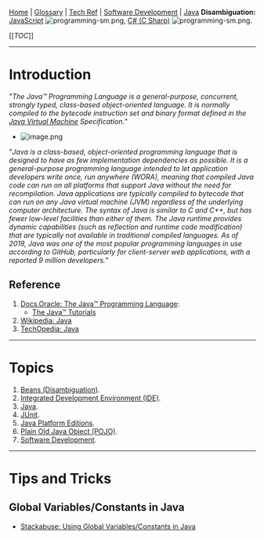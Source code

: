 [Home](/Slalom-LLC/Slalom-Consulting) | [Glossary](/Glossary) | [Tech Ref](/Tech-Ref) | [Software Development](/Tech-Ref/Software-Development) | [Java](/Tech-Ref/Software-Development/Java)
**Disambiguation:** [JavaScript](/Tech-Ref/Software-Development/JavaScript) ![programming-sm.png](/.attachments/programming-sm-84511b90-2d77-4364-8b25-7bee99dd4060.png), [C# (C Sharp)](/Tech-Ref/Software-Development/CSharp) ![programming-sm.png](/.attachments/programming-sm-84511b90-2d77-4364-8b25-7bee99dd4060.png).

[[_TOC_]]

---
# Introduction
"_The Java™ Programming Language is a general-purpose, concurrent, strongly typed, class-based object-oriented language. It is normally compiled to the bytecode instruction set and binary format defined in the [Java Virtual Machine](/Tech-Ref/Software-Development/Java/JRE-\(Java-Runtime-Environment\)/JVM-\(Java-Virtual-Machine\)) Specification._"

- ![image.png](/.attachments/image-5f9b6e79-fd79-4781-9cab-cd7840a8c68f.png)

"_Java is a class-based, object-oriented programming language that is designed to have as few implementation dependencies as possible. It is a general-purpose programming language intended to let application developers write once, run anywhere (WORA), meaning that compiled Java code can run on all platforms that support Java without the need for recompilation. Java applications are typically compiled to bytecode that can run on any Java virtual machine (JVM) regardless of the underlying computer architecture. The syntax of Java is similar to C and C++, but has fewer low-level facilities than either of them. The Java runtime provides dynamic capabilities (such as reflection and runtime code modification) that are typically not available in traditional compiled languages. As of 2019, Java was one of the most popular programming languages in use according to GitHub, particularly for client-server web applications, with a reported 9 million developers._"

## Reference
1. [Docs.Oracle: The Java™ Programming Language](https://docs.oracle.com/javase/8/docs/technotes/guides/language/index.html):
   - [The Java™ Tutorials](https://docs.oracle.com/javase/tutorial/java/index.html)
1. [Wikipedia: Java](https://en.wikipedia.org/wiki/Java_(programming_language))
1. [TechOpedia: Java](https://www.techopedia.com/definition/3927/java)

---
# Topics
1. [Beans (Disambiguation)](/Glossary/Bean-\(Disambiguation\)).
1. [Integrated Development Environment (IDE)](/Tech-Ref/Software-Development/IDE-\(Integrated-Development-Environment\)).
1. [Java](/Tech-Ref/Software-Development/Java).
1. [JUnit](/Tech-Ref/Software-Development/Java/Java-Language/JUnit-Unit%2DTesting-Framework).
1. [Java Platform Editions](/Tech-Ref/Software-Development/Java/Java-Platform-Editions).
1. [Plain Old Java Object (POJO)](/Tech-Ref/Software-Development/Java/POJO-\(Plain-Old-Java-Object\)).
1. [Software Development](/Tech-Ref/Software-Development).

---
# Tips and Tricks

## Global Variables/Constants in Java
- [Stackabuse: Using Global Variables/Constants in Java](https://stackabuse.com/using-global-variables-constants-in-java/)
